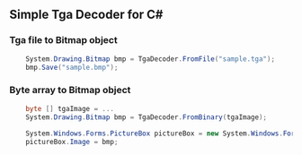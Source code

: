 ## Simple Tga Decoder for C\# 

### Tga file to Bitmap object

```cs
    System.Drawing.Bitmap bmp = TgaDecoder.FromFile("sample.tga");
    bmp.Save("sample.bmp");
```

### Byte array to Bitmap object

```cs
    byte [] tgaImage = ...
    System.Drawing.Bitmap bmp = TgaDecoder.FromBinary(tgaImage);
    
    System.Windows.Forms.PictureBox pictureBox = new System.Windows.Forms.PictureBox();
    pictureBox.Image = bmp;
```

